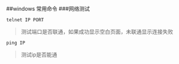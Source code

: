 ##windows 常用命令
###网络测试

`telnet IP PORT`
>测试端口是否联通，如果成功显示空白页面，未联通显示连接失败 

`ping IP`    
>测试ip是否能通  

